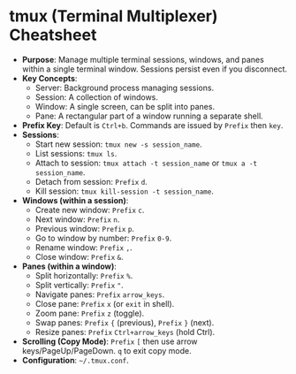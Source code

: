 # tmux (Terminal Multiplexer) Cheatsheet

*   **Purpose**: Manage multiple terminal sessions, windows, and panes within a single terminal window. Sessions persist even if you disconnect.
*   **Key Concepts**:
    *   Server: Background process managing sessions.
    *   Session: A collection of windows.
    *   Window: A single screen, can be split into panes.
    *   Pane: A rectangular part of a window running a separate shell.
*   **Prefix Key**: Default is `Ctrl+b`. Commands are issued by `Prefix` then `key`.
*   **Sessions**:
    *   Start new session: `tmux new -s session_name`.
    *   List sessions: `tmux ls`.
    *   Attach to session: `tmux attach -t session_name` or `tmux a -t session_name`.
    *   Detach from session: `Prefix` `d`.
    *   Kill session: `tmux kill-session -t session_name`.
*   **Windows (within a session)**:
    *   Create new window: `Prefix` `c`.
    *   Next window: `Prefix` `n`.
    *   Previous window: `Prefix` `p`.
    *   Go to window by number: `Prefix` `0-9`.
    *   Rename window: `Prefix` `,`.
    *   Close window: `Prefix` `&`.
*   **Panes (within a window)**:
    *   Split horizontally: `Prefix` `%`.
    *   Split vertically: `Prefix` `"`.
    *   Navigate panes: `Prefix` `arrow_keys`.
    *   Close pane: `Prefix` `x` (or `exit` in shell).
    *   Zoom pane: `Prefix` `z` (toggle).
    *   Swap panes: `Prefix` `{` (previous), `Prefix` `}` (next).
    *   Resize panes: `Prefix` `Ctrl+arrow_keys` (hold Ctrl).
*   **Scrolling (Copy Mode)**: `Prefix` `[` then use arrow keys/PageUp/PageDown. `q` to exit copy mode.
*   **Configuration**: `~/.tmux.conf`.
